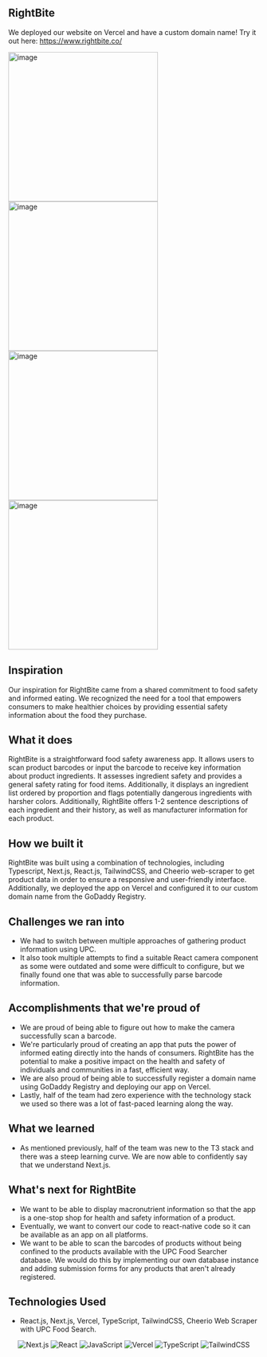 ## RightBite
We deployed our website on Vercel and have a custom domain name!
Try it out here: https://www.rightbite.co/

<img width="300" alt="image" src="https://github.com/xwilson03/right-bite/assets/91913752/2f8ba399-8028-492a-9bd3-affedf75f8a5">
<img width="300" alt="image" src="https://github.com/xwilson03/right-bite/assets/91913752/2f19e9b8-25f8-48ec-8a03-e2af24937b19">
<img width="300" alt="image" src="https://github.com/xwilson03/right-bite/assets/91913752/6cbddea8-4060-47da-aca3-bc16e52a9e44">
<img width="300" alt="image" src="https://github.com/xwilson03/right-bite/assets/91913752/f80a65e2-da20-476d-ae2d-b7968204ec64">

## Inspiration
Our inspiration for RightBite came from a shared commitment to food safety and informed eating. We recognized the need for a tool that empowers consumers to make healthier choices by providing essential safety information about the food they purchase.

## What it does
RightBite is a straightforward food safety awareness app. It allows users to scan product barcodes or input the barcode to receive key information about product ingredients. It assesses ingredient safety and provides a general safety rating for food items. Additionally, it displays an ingredient list ordered by proportion and flags potentially dangerous ingredients with harsher colors. Additionally, RightBite offers 1-2 sentence descriptions of each ingredient and their history, as well as manufacturer information for each product.

## How we built it
RightBite was built using a combination of technologies, including Typescript, Next.js, React.js, TailwindCSS, and Cheerio web-scraper to get product data in order to ensure a responsive and user-friendly interface. Additionally, we deployed the app on Vercel and configured it to our custom domain name from the GoDaddy Registry.

## Challenges we ran into
- We had to switch between multiple approaches of gathering product information using UPC.
- It also took multiple attempts to find a suitable React camera component as some were outdated and some were difficult to configure, but we finally found one that was able to successfully parse barcode information.
  
## Accomplishments that we're proud of
- We are proud of being able to figure out how to make the camera successfully scan a barcode.
- We're particularly proud of creating an app that puts the power of informed eating directly into the hands of consumers. RightBite has the potential to make a positive impact on the health and safety of individuals and communities in a fast, efficient way.
- We are also proud of being able to successfully register a domain name using GoDaddy Registry and deploying our app on Vercel.
- Lastly, half of the team had zero experience with the technology stack we used so there was a lot of fast-paced learning along the way.

## What we learned
- As mentioned previously, half of the team was new to the T3 stack and there was a steep learning curve. We are now able to confidently say that we understand Next.js.

## What's next for RightBite
- We want to be able to display macronutrient information so that the app is a one-stop shop for health and safety information of a product.
- Eventually, we want to convert our code to react-native code so it can be available as an app on all platforms.
- We want to be able to scan the barcodes of products without being confined to the products available with the UPC Food Searcher database. We would do this by implementing our own database instance and adding submission forms for any products that aren't already registered. 

## Technologies Used
- React.js, Next.js, Vercel, TypeScript, TailwindCSS, Cheerio Web Scraper with UPC Food Search.

<p align = "center">
<img alt="Next.js" src= "https://img.shields.io/badge/next%20js-000000?style=for-the-badge&logo=nextdotjs&logoColor=white"/>
<img alt="React" src="https://img.shields.io/badge/React-20232A?style=for-the-badge&logo=react&logoColor=61DAFB" /> 
<img alt="JavaScript" src= "https://img.shields.io/badge/JavaScript-323330?style=for-the-badge&logo=javascript&logoColor=F7DF1E" />
<img alt="Vercel" src="https://img.shields.io/badge/Vercel-000000?style=for-the-badge&logo=vercel&logoColor=white"/>
<img alt="TypeScript" src= "https://img.shields.io/badge/TypeScript-007ACC?style=for-the-badge&logo=typescript&logoColor=white"/>
<img alt="TailwindCSS" src= "https://img.shields.io/badge/Tailwind_CSS-38B2AC?style=for-the-badge&logo=tailwind-css&logoColor=white"/>
</p>
